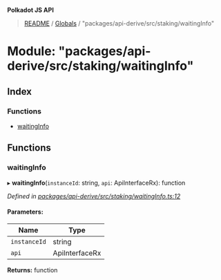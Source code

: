 **Polkadot JS API**

> [README](../README.md) / [Globals](../globals.md) / "packages/api-derive/src/staking/waitingInfo"

# Module: "packages/api-derive/src/staking/waitingInfo"

## Index

### Functions

* [waitingInfo](_packages_api_derive_src_staking_waitinginfo_.md#waitinginfo)

## Functions

### waitingInfo

▸ **waitingInfo**(`instanceId`: string, `api`: ApiInterfaceRx): function

*Defined in [packages/api-derive/src/staking/waitingInfo.ts:12](https://github.com/polkadot-js/api/blob/73ffb034d/packages/api-derive/src/staking/waitingInfo.ts#L12)*

#### Parameters:

Name | Type |
------ | ------ |
`instanceId` | string |
`api` | ApiInterfaceRx |

**Returns:** function
